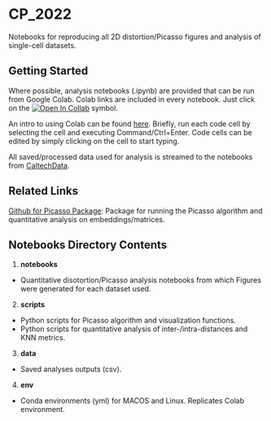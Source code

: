 # CP_2022

Notebooks for reproducing all 2D distortion/Picasso figures and analysis of single-cell datasets.

## Getting Started

Where possible, analysis notebooks (.ipynb) are provided that can be run from Google Colab. Colab links are included in every notebook. Just click on the [![Open In Collab](https://colab.research.google.com/assets/colab-badge.svg)](https://colab.research.google.com) symbol.

An intro to using Colab can be found [here](https://colab.research.google.com). Briefly, run each code cell by selecting the cell and executing Command/Ctrl+Enter. Code cells can be edited by simply clicking on the cell to start typing.

All saved/processed data used for analysis is streamed to the notebooks from [CaltechData](https://data.caltech.edu/).

## Related Links

[Github for Picasso Package](https://github.com/pachterlab/picasso): Package for running the Picasso algorithm and quantitative analysis on embeddings/matrices.


## Notebooks Directory Contents

1) **notebooks**
  - Quantitative disotortion/Picasso analysis notebooks from which Figures were generated for each dataset used.

2) **scripts** 
  - Python scripts for Picasso algorithm and visualization functions.
  - Python scripts for quantitative analysis of inter-/intra-distances and KNN metrics.

3) **data**
  - Saved analyses outputs (csv).

4) **env**
  - Conda environments (yml) for MACOS and Linux. Replicates Colab environment.



